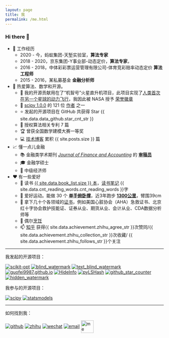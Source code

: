 ```yaml
---
layout: page
title: 我
permalink: /me.html
---
```


### Hi there 👋


- 💼 工作经历
    - 2020 - 今，蚂蚁集团-天堑实验室，**算法专家**
    - 2018 - 2020，京东集团-Y事业部-动态定价，**算法专家**，
    - 2016 - 2018，中体彩彩票运营管理有限公司-体育竞彩赔率动态定价 **算法工程师**
    - 2015 - 2016，某私募基金 **金融分析师**
- 🧮 热爱算法、数学和开源。
    - 🚀 我的开源贡献用在了“机智号”火星直升机项目，此项目实现了[人类首次在另一个星球的动力飞行](https://github.com/readme/featured/nasa-ingenuity-helicopter)，我因此被 NASA 授予 [荣誉徽章](https://github.com/guofei9987?achievement=mars-2020-contributor&tab=achievements)
    - 🤔 [scipy 1.0.0](https://github.com/scipy/scipy/releases/tag/v1.0.0) 的 121 位 [作者](https://github.com/scipy/scipy/issues/7798) 之一
    <!-- - 📃 CDA 持证人 -->
    - ⭐ 发起的开源项目在 GitHub 共获得 Star {{ site.data.data_github.star_cnt_str }}
    - 📑 授权算法相关专利 7 篇
    - 🏆 曾获全国数学建模大赛一等奖
    - 💻 [技术博客](https://www.guofei.site/) 累积 {{ site.posts.size }} 篇
- 📈 懂一点儿金融
    - 📚 金融类学术期刊 *[Journal of Finance and Accounting](http://www.sciencepublishinggroup.com/journal/index?journalid=171)* 的 **[审稿员](https://www.guofei.site/pages/certification.html#Reviewer)**
    - 🎓 金融学硕士
    - 📝 中级经济师
- ❤️ 有一些爱好
    - 📖 读书 [{{ site.data.book_list.size }} 本](https://www.guofei.site/BookList.html)，[读书笔记](https://www.guofei.site/reading.html) {{ site.data.cnt_reading_words.cnt_reading_words }}字
    - 🤸 爱好运动。能做 30 个 <b><a href="https://www.bilibili.com/video/BV1L64y1t7Ef/" target="_blank">单手俯卧撑</a></b>，近3年跑步 <b><a href="/sports.html">1300公里</a></b>，臂围39cm
    - 📜 拿下几十个各领域的[证书](https://www.guofei.site/certification.html)，例如美国心脏协会（AHA）急救证书、北京红十字协会救护技能证、证券从业、期货从业、会计从业、CDA数据分析师等
    - 🍳 偶尔[烹饪](https://www.guofei.site/cook.html)
    - 📫 <a href="https://www.zhihu.com/people/guofei9987/answers/by_votes" target="_blank">知乎</a> 获得{{ site.data.achievement.zhihu_agree_str }}次赞同/{{ site.data.achievement.zhihu_collection_str }}次收藏/ {{ site.data.achievement.zhihu_follows_str }}个关注

<object data="https://www.guofei.site/pages/trophy.svg" style="width: 100%;max-width: 550px;"></object>



-------------------

我发起的开源项目：

[![scikit-opt](https://www.guofei.site/public/icon/scikit-opt.svg)](https://github.com/guofei9987/scikit-opt)
[![blind_watermark](https://www.guofei.site/public/icon/blind_watermark.svg)](https://github.com/guofei9987/blind_watermark)
[![text_blind_watermark](https://www.guofei.site/public/icon/text_blind_watermark.svg)](https://github.com/guofei9987/text_blind_watermark)
[![guofei9987.github.io](https://www.guofei.site/public/icon/guofei9987.github.io.svg)](https://github.com/guofei9987/guofei9987.github.io)
[![HideInfo](https://www.guofei.site/public/icon/HideInfo.svg)](https://github.com/guofei9987/HideInfo)
[![pyLSHash](https://www.guofei.site/public/icon/pyLSHash.svg)](https://github.com/guofei9987/pyLSHash)
[![github_star_counter](https://www.guofei.site/public/icon/github_star_counter.svg)](https://github.com/guofei9987/github_star_counter)
[![hidden_watermark](https://www.guofei.site/public/icon/hidden_watermark.svg)](https://github.com/guofei9987/hidden_watermark)



我参与的开源项目：

[![scipy](https://github-readme-stats.vercel.app/api/pin/?username=scipy&repo=scipy&theme=radical)](https://github.com/scipy/scipy)
[![statsmodels](https://github-readme-stats.vercel.app/api/pin/?username=statsmodels&repo=statsmodels&theme=radical)](https://github.com/statsmodels/statsmodels)

---------------------



如何找到我：  

[![github](https://www.guofei.site/public/logo/github.svg)](https://github.com/guofei9987/)
[![zhihu](https://www.guofei.site/public/logo/zhihu.svg)](https://www.zhihu.com/people/guofei9987/answers/by_votes)
[![wechat](https://www.guofei.site/public/logo/wechat.svg)](http://www.guofei.site/public/donate/qr_wechat.jpg)
[![email](https://www.guofei.site/public/logo/email.svg)](mailto:me@guofei.site)
<a href="https://www.guofei.site/" target="_blank">
  <img class="me" src="https://www.guofei.site/public/about/me2.png" alt="me" width="40" height="40" style="vertical-align: middle;">
</a>

<br>